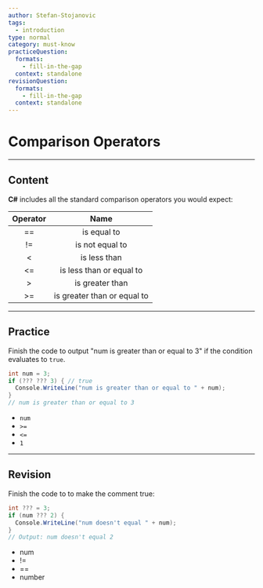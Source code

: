 ```yaml
---
author: Stefan-Stojanovic
tags:
  - introduction
type: normal
category: must-know
practiceQuestion:
  formats:
    - fill-in-the-gap
  context: standalone
revisionQuestion:
  formats:
    - fill-in-the-gap
  context: standalone
---
```


# Comparison Operators

---

## Content

**C#** includes all the standard comparison operators you would expect:

| Operator |             Name            |
|:--------:|:---------------------------:|
| ==       | is equal to                 |
| !=       | is not equal to             |
| <        | is less than                |
| <=       | is less than or equal to    |
| >        | is greater than             |
| >=       | is greater than or equal to |


---

## Practice

Finish the code to output "num is greater than or equal to 3" if the condition evaluates to `true`.

```csharp
int num = 3;
if (??? ??? 3) { // true
  Console.WriteLine("num is greater than or equal to " + num);
}
// num is greater than or equal to 3
```

- `num`
- `>=`
- `<=`
- `1`


---

## Revision

Finish the code to to make the comment true:

```csharp
int ??? = 3;
if (num ??? 2) {
  Console.WriteLine("num doesn't equal " + num);
}
// Output: num doesn't equal 2

```

- num
- !=
- ==
- number